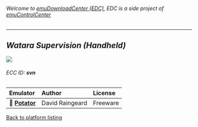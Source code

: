 ###### Welcome to [emuDownloadCenter (EDC)](https://github.com/PhoenixInteractiveNL/emuDownloadCenter/wiki/), EDC is a side project of [emuControlCenter](https://github.com/PhoenixInteractiveNL/emuControlCenter/wiki/)
***
## _Watara Supervision (Handheld)_
![](https://raw.githubusercontent.com/wiki/PhoenixInteractiveNL/emuDownloadCenter/images_platform/ecc_svn_teaser.png)
###### ECC ID: **svn**

| Emulator   | Author      | License     |
|:-----------|:------------|:------------|
| :file_folder: [**Potator**](https://github.com/PhoenixInteractiveNL/emuDownloadCenter/wiki/Emulator-potator#menu) | David Raingeard | Freeware |

[Back to platform listing](https://github.com/PhoenixInteractiveNL/emuDownloadCenter/wiki/EDC-Platform-List)

